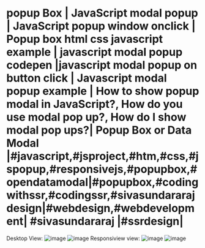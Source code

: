 # popup Box | JavaScript modal popup | JavaScript popup window onclick | Popup box html css javascript example | javascript modal popup codepen |javascript modal popup on button click | Javascript modal popup example | How to show popup modal in JavaScript?, How do you use modal pop up?, How do I show modal pop ups?| Popup Box or Data Modal |#javascript,#jsproject,#htm,#css,#jspopup,#responsivejs,#popupbox,#opendatamodal|#popupbox,#codingwithssr,#codingssr,#sivasundararajdesign|#webdesign,#webdevelopment| #sivasundararaj |#ssrdesign|

Desktop View:
![image](https://github.com/sivaraj47/popup-box/assets/9676262/03c3f5f5-447a-45a5-b615-f4ac6e19c90c)
![image](https://github.com/sivaraj47/popup-box/assets/9676262/5b0e0f08-96ff-4138-95e9-380ff31f0604)
Responsiview view:
![image](https://github.com/sivaraj47/popup-box/assets/9676262/2600eb7f-8643-488c-98f1-ce3769eb78d9)
![image](https://github.com/sivaraj47/popup-box/assets/9676262/b0478b9c-ee3c-4830-8ac0-95ce3d0e510e)
